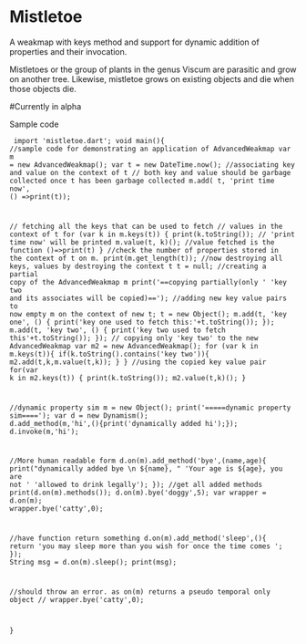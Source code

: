 # Mistletoe
A weakmap with keys method and support for dynamic addition of properties and their invocation.

Mistletoes or the group of plants in the genus Viscum are parasitic and grow on another tree.
Likewise, mistletoe grows on existing objects and die when those objects die.

#Currently in alpha

Sample code
<code><pre>
import 'mistletoe.dart';
void main(){
//sample code for demonstrating an application of AdvancedWeakmap
  var m = new AdvancedWeakmap();
  var t = new DateTime.now();
  //associating key and value on the context of t
  // both key and value should be garbage collected once t has been garbage collected
  m.add(
      t,
      'print time now',
      () =>print(t));

  // fetching all the keys that can be used to fetch
  // values in the context of t
  for (var k in m.keys(t)) {
    print(k.toString()); // 'print time now' will be printed
    m.value(t, k)(); //value fetched is the function ()=>print(t)
  }
  //check the number of properties stored in the context of t on m.
  print(m.get_length(t));
  //now destroying all keys, values by destroying the context t
  t = null;
  //creating a partial copy of the AdvancedWeakmap m
  print('==copying partially(only '
      'key two and its associates will be copied)==');
 //adding new key value pairs to now empty m on the context of new t;
  t = new Object();
  m.add(t, 'key one', () {
    print('key one used to fetch this:'+t.toString());
  });
  m.add(t, 'key two', () {
    print('key two used to fetch this'+t.toString());
  });
 // copying only 'key two' to the new AdvancedWeakmap
  var m2 = new AdvancedWeakmap();
  for (var k in m.keys(t)){
    if(k.toString().contains('key two')){
      m2.add(t,k,m.value(t,k));
    }
  }
  //using the copied key value pair
  for(var k in m2.keys(t)) {
    print(k.toString());
    m2.value(t,k)();
  }

  //dynamic property sim
  m = new Object();
  print('=====dynamic property sim====');
  var d = new Dynamism();
  d.add_method(m,'hi',(){print('dynamically added hi');});
  d.invoke(m,'hi');

  //More human readable form
  d.on(m).add_method('bye',(name,age){
    print("dynamically added bye \n ${name}, "
        'Your age is ${age}, you are not '
        'allowed to drink legally');
  });
  //get all added methods
  print(d.on(m).methods());
  d.on(m).bye('doggy',5);
  var wrapper = d.on(m);
  wrapper.bye('catty',0);

  //have function return something
  d.on(m).add_method('sleep',(){
    return 'you may sleep more than you wish for once the time comes ';
  });
  String msg = d.on(m).sleep();
  print(msg);

//should throw an error. as on(m) returns a pseudo temporal only object
//  wrapper.bye('catty',0); 

}
</code></pre>
